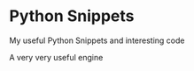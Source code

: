 Python Snippets
===============

My useful Python Snippets and interesting code

A very very useful engine
